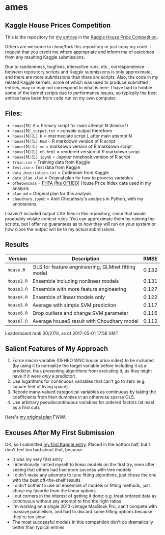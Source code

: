 # ames
## Kaggle House Prices Competition

This is the repository for [my entries](https://www.kaggle.com/aharless) in the [Kaggle House Price Competition](https://www.kaggle.com/c/house-prices-advanced-regression-techniques).

Others are welcome to clone/fork this repository or just copy my code. I request that you credit me where appropriate and inform me of outcomes from any resulting Kaggle submissions.

Due to randomness, bugfixes, interactive runs, etc., correspondence between repository scripts and Kaggle submissions is only approximate, and there are more submissions than there are scripts.  Also, the code in my related Kaggle kernels, some of which was used to produce submitted entries, may or may not correspond to what is here.  I have had to hobble some of the kernel scripts due to performance issues, so typically the best entries have been from code run on my own computer.


## Files:

- `house[`N`].R` = Primary script for main attempt N (blank=1)
- `house[`N`]_output.txt` = console output therefrom
- `house[`N`][`L`].R` = intermediate script L after main attempt N
- `house[`N`][`L`].Rmd` = R markdown version of R script
- `house[`N`][`L`].md` = markdown version of R markdown script
- `house[`N`][`L`].nb.html` = rendered version of R markdown script
- `house[`N`][`L`].ipynb` = Jupyter notebook version of R script
- `train.csv` = Training data from Kaggle
- `test.csv` = Test data from Kaggle
- `data_description.txt` = Codebook from Kaggle
- `data_plan.xlsx` = Original plan for how to process variables
- `ofheowncnsa` = [FHFA (fka OFHEO)](https://www.fhfa.gov/DataTools/Downloads/pages/house-price-index.aspx) House Price Index data used in my analysis
- `plan.md` = Original plan for this analysis
- `choudhary.ipynb` = Amit Choudhary's analysis in Python, with my annotations.

I haven't included output CSV files in this repository, since that would proabably violate contest rules.  You can approximate them by runinng the scripts, but I offer no guarantees as to how they will run on your system or how close the output will be to my actual submissions.

## Results

| Version | Description | RMSE
----------|-------------|-----
| `house.R` | OLS for feature engnineering, GLMnet fitting model | 0.132
| `house2.R` | Ensemble including nonlinear models | 0.131
| `house3.R` | Ensemble with more feature engineering | 0.127
| `house4.R` | Ensemble of linear models only | 0.122
| `house5.R` | Average with simple SVM prediction | 0.117
| `house6.R` | Drop outliers and change SVM parameter | 0.116
| `house7.R` | Average house6 result with Choudhary model | 0.112

Leaderboard rank 30/2178, as of 2017-05-01 17:58 GMT

## Salient Features of My Approach
1. Force macro variable (OFHEO WNC house price index) to be included (by using it to normalize the target variable before including it as a predictor, thus preventing algorithms from excluding it, as they might have if it were *only* a predictor).
2. Use logarithms for continuous variables that can't go to zero (e.g. square feet of living space).
3. Recode many-valued categorical variables as continuous by taking the coefficients from their dummies in an otherwise sparse OLS.
4. Use arbitrary pseudocontinuous variables for ordered factors (at least as a first cut).

Here's [my original plan](plan.md) FWIW.

## Excuses After My First Submission
OK, so I submitted [my first Kaggle entry](https://www.kaggle.com/aharless).  Placed in the bottom half, but I don't feel too bad about that, because
- It was my very first entry
- I intentionally limited myself to linear models on the first try, even after seeing that others had had more success with tree models
- I didn't make any attempts to tune fitting algorithms, just chose the one with the best off-the-shelf results
- I didn't bother to use an ensemble of models or fitting methods, just chose my favorite from the linear options
- I cut corners in the interest of getting it done: e.g. treat ordered data as continuous without any attempt to find the right ratios
- I'm working on a single 2013-vintage MacBook Pro, can't compete with massive parallelism, and had to discard some fitting options because they're too slow
- The most successful models in this competition don't do dramatically better than typical entries
